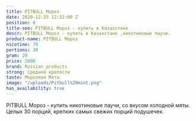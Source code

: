 ```yaml
---
title: PITBULL Мороз
date: 2020-12-25 12:32:00 Z
position: 0
title-seo: PITBULL Мороз - купить в Казахстане
descr: PITBULL Мороз - купить в Казахстане ,никотиновые паучи.
product-name: PITBULL Мороз
nicotine: 70
portions: 30
gram: 20
price: 2000
brand: Russian products
strong: Средней крепости
taste: Морозная Мята
image: "/uploads/Pitbull%20mint.png"
has_availability: true
---
```


PITBULL Мороз - купить никотиновые паучи, со вкусом холодной мяты. Целых 30 порций, крепких самых свежих порций подушечек.